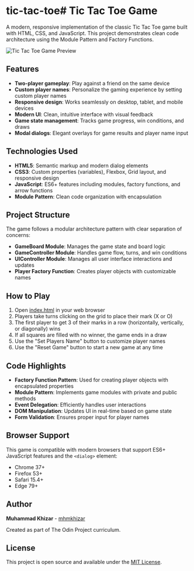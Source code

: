 # tic-tac-toe# Tic Tac Toe Game

A modern, responsive implementation of the classic Tic Tac Toe game built with HTML, CSS, and JavaScript. This project demonstrates clean code architecture using the Module Pattern and Factory Functions.

![Tic Tac Toe Game Preview](preview.png) <!-- You can add a screenshot if you have one -->

## Features

- **Two-player gameplay**: Play against a friend on the same device
- **Custom player names**: Personalize the gaming experience by setting custom player names
- **Responsive design**: Works seamlessly on desktop, tablet, and mobile devices
- **Modern UI**: Clean, intuitive interface with visual feedback
- **Game state management**: Tracks game progress, win conditions, and draws
- **Modal dialogs**: Elegant overlays for game results and player name input

## Technologies Used

- **HTML5**: Semantic markup and modern dialog elements
- **CSS3**: Custom properties (variables), Flexbox, Grid layout, and responsive design
- **JavaScript**: ES6+ features including modules, factory functions, and arrow functions
- **Module Pattern**: Clean code organization with encapsulation

## Project Structure

The game follows a modular architecture pattern with clear separation of concerns:

- **GameBoard Module**: Manages the game state and board logic
- **GameController Module**: Handles game flow, turns, and win conditions
- **UIController Module**: Manages all user interface interactions and updates
- **Player Factory Function**: Creates player objects with customizable names

## How to Play

1. Open [index.html](file:///home/muhammadkhizar/Desktop/software-development/projects/full-stack-web-development/tic-tac-toe/index.html) in your web browser
2. Players take turns clicking on the grid to place their mark (X or O)
3. The first player to get 3 of their marks in a row (horizontally, vertically, or diagonally) wins
4. If all squares are filled with no winner, the game ends in a draw
5. Use the "Set Players Name" button to customize player names
6. Use the "Reset Game" button to start a new game at any time

## Code Highlights

- **Factory Function Pattern**: Used for creating player objects with encapsulated properties
- **Module Pattern**: Implements game modules with private and public methods
- **Event Delegation**: Efficiently handles user interactions
- **DOM Manipulation**: Updates UI in real-time based on game state
- **Form Validation**: Ensures proper input for player names

## Browser Support

This game is compatible with modern browsers that support ES6+ JavaScript features and the `<dialog>` element:

- Chrome 37+
- Firefox 53+
- Safari 15.4+
- Edge 79+

## Author

**Muhammad Khizar** - [mhmkhizar](https://github.com/mhmkhizar)

Created as part of The Odin Project curriculum.

## License

This project is open source and available under the [MIT License](LICENSE). <!-- Add a LICENSE file if you have one -->
